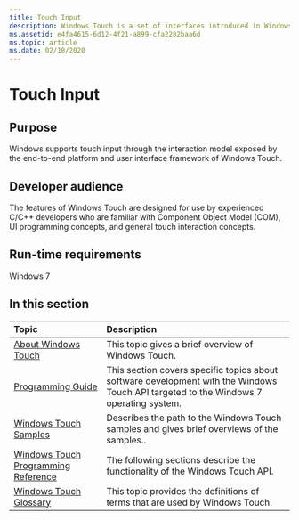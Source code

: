 ```yaml
---
title: Touch Input
description: Windows Touch is a set of interfaces introduced in Windows 7.
ms.assetid: e4fa4615-6d12-4f21-a899-cfa2282baa6d
ms.topic: article
ms.date: 02/18/2020
---
```


# Touch Input

## Purpose

Windows supports touch input through the interaction model exposed by the end-to-end platform and user interface framework of Windows Touch.

## Developer audience

The features of Windows Touch are designed for use by experienced C/C++ developers who are familiar with Component Object Model (COM), UI programming concepts, and general touch interaction concepts.

## Run-time requirements

Windows 7

## In this section

| Topic | Description |
|:---|:---|
| [About Windows Touch](about-the-multi-touch-sdk.md)<br/> | This topic gives a brief overview of Windows Touch.<br/>     |
| [Programming Guide](programming-guide.md)<br/>           | This section covers specific topics about software development with the Windows Touch API targeted to the Windows 7 operating system.<br/> |
| [Windows Touch Samples](windows-touch-samples.md)<br/>   | Describes the path to the Windows Touch samples and gives brief overviews of the samples..<br/>                  |
| [Windows Touch Programming Reference](windows-touch-programming-reference.md)<br/> | The following sections describe the functionality of the Windows Touch API.<br/>       |
| [Windows Touch Glossary](glossary.md)<br/>               | This topic provides the definitions of terms that are used by Windows Touch.<br/>      |

